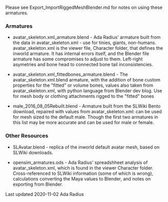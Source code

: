 Please see Export_ImportRiggedMeshBlender.md for notes on using these armatures. 

### Armatures
 * avatar_skeleton.xml_armature.blend - Ada Radius' armature built from the data in avatar_skeleton.xml - use for tinies, giants, non-humans. avatar_skeleton.xml is the viewer file, Character folder, that defines the inworld armature. It has internal errors itself, and the Blender file armature has some compromises to adjust to them. Left-right asymetries and bone head to connected bone tail inconsistencies. 
 
* avatar_skeleton.xml_fittedbones_armature.blend - The avatar_skeleton.xml.blend armature, with the addition of bone custom properties for the "fitted" or volume bones, values also taken from avatar_skeleton.xml, with python language from Blender dev blog. Use for mesh body or clothing attachments rigged to the "fitted" bones
 
* male_2016_08_05Rebuilt.blend - Armature built from the SLWiki Bento download, repaired with values from avatar_skeleton.xml: can be used for mesh sized to the default male. Though the first two armatures in this list may be more accurate and can be used for male or female. 

### Other Resources

* SLAvatar.blend - replica of the inworld default avatar mesh, based on SLWiki downloads. 

* opensim_armatures.ods - Ada Radius' spreadshheet analysis of avatar_skeleton.xml, which is found in the viewer Character folder. Cross-referenced to SLWiki information (some of which is wrong), calculations converting the Maya values to Blender, and notes on exporting from Blender.

Last updated 2020-11-02 Ada Radius
